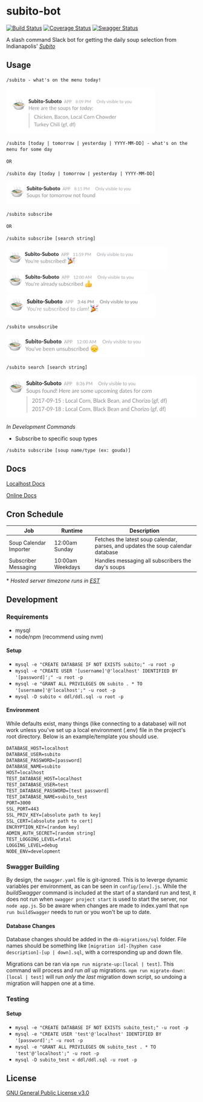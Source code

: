 # subito-bot
[![Build Status](https://travis-ci.org/EPICmynamesBG/subito-bot.svg?branch=master)](https://travis-ci.org/EPICmynamesBG/subito-bot)
[![Coverage Status](https://coveralls.io/repos/github/EPICmynamesBG/subito-bot/badge.svg?branch=master)](https://coveralls.io/github/EPICmynamesBG/subito-bot?branch=master)
[![Swagger Status](http://online.swagger.io/validator?url=https://dev.brandongroff.com:8443/api-docs)](http://online.swagger.io/validator?url=https://dev.brandongroff.com:8443/api-docs)


A slash command Slack bot for getting the daily soup selection from Indianapolis' [_Subito_](http://www.subitosoups.com/)

## Usage
```text
/subito - what's on the menu today!
```
<img src="./assets/screenshots/screenshot_1.png" height="120" alt="screenshot_1" />

```text
/subito [today | tomorrow | yesterday | YYYY-MM-DD] - what's on the menu for some day

OR

/subito day [today | tomorrow | yesterday | YYYY-MM-DD]
```
<img src="./assets/screenshots/screenshot_2.png" height="60" alt="screenshot_2" />

```text
/subito subscribe

OR

/subito subscribe [search string]
```
<img src="./assets/screenshots/subscribe_1.png" height="60" alt="subscribe_1" />
<img src="./assets/screenshots/subscribe_2.png" height="60" alt="subscribe_2" />
<img src="./assets/screenshots/subscribe_3.png" height="60" alt="subscribe_3" />

```text
/subito unsubscribe
```
<img src="./assets/screenshots/unsubscribe.png" height="60" alt="unsubscribe" />

```text
/subito search [search string]
```
<img src="./assets/screenshots/search.png" height="110" alt="search" />

_In Development Commands_

- Subscribe to specific soup types
```text
/subito subscribe [soup name/type (ex: gouda)]
```

## Docs

[Localhost Docs](http://localhost:3000/docs)

[Online Docs](https://dev.brandongroff.com:8443/docs)

## Cron Schedule

|         Job            |  Runtime         |    Description                                                                   |
|------------------------|------------------|----------------------------------------------------------------------------------|
| Soup Calendar Importer | 12:00am Sunday   | Fetches the latest soup calendar, parses, and updates the soup calendar database |
| Subscriber Messaging   | 10:00am Weekdays | Handles messaging all subscribers the day's soups                                |

\* _Hosted server timezone runs in [EST](https://time.is/EST)_

## Development

### Requirements

 - mysql
 - node/npm (recommend using nvm)
 
#### Setup

- `mysql -e "CREATE DATABASE IF NOT EXISTS subito;" -u root -p`
- `mysql -e "CREATE USER '[username]'@'localhost' IDENTIFIED BY '[password]';" -u root -p`
- `mysql -e "GRANT ALL PRIVILEGES ON subito . * TO '[username]'@'localhost';" -u root -p`
- `mysql -D subito < ddl/ddl.sql -u root -p`

#### Environment

While defaults exist, many things (like connecting to a database) will not work unless
you've set up a local environment (.env) file in the project's root directory. Below is an
example/template you should use.
```text
DATABASE_HOST=localhost
DATABASE_USER=subito
DATABASE_PASSWORD=[password]
DATABASE_NAME=subito
HOST=localhost
TEST_DATABASE_HOST=localhost
TEST_DATABASE_USER=test
TEST_DATABASE_PASSWORD=[test password]
TEST_DATABASE_NAME=subito_test
PORT=3000
SSL_PORT=443
SSL_PRIV_KEY=[absolute path to key]
SSL_CERT=[absolute path to cert]
ENCRYPTION_KEY=[random key]
ADMIN_AUTH_SECRET=[random string]
TEST_LOGGING_LEVEL=fatal
LOGGING_LEVEL=debug
NODE_ENV=development
```

### Swagger Building

By design, the `swagger.yaml` file is git-ignored. This is to leverge dynamic variables per environment, as can be seen in `config/[env].js`. While the _buildSwagger_ command is included at the start of a standard run and test, it does not run when `swagger project start` is used to start the server, nor `node app.js`. So be aware when changes are made to index.yaml that `npm run buildSwagger` needs to run or you won't be up to date.

#### Database Changes

Database changes should be added in the `db-migrations/sql` folder. File names should be something like `[migration id]-[hyphen case description]-[up | down].sql`, with a corresponding up and down file. 

Migrations can be ran via `npm run migrate-up:[local | test]`. This command will process and run _all_ up migrations.
`npm run migrate-down:[local | test]` will run _only the last_ migration down script, so undoing a migration will happen one at a time.

### Testing

#### Setup

- `mysql -e "CREATE DATABASE IF NOT EXISTS subito_test;" -u root -p`
- `mysql -e "CREATE USER 'test'@'localhost' IDENTIFIED BY '[password]';" -u root -p`
- `mysql -e "GRANT ALL PRIVILEGES ON subito_test . * TO 'test'@'localhost';" -u root -p`
- `mysql -D subito_test < ddl/ddl.sql -u root -p`
 
## License

[GNU General Public License v3.0](http://www.gnu.org/licenses/gpl-3.0.txt)
